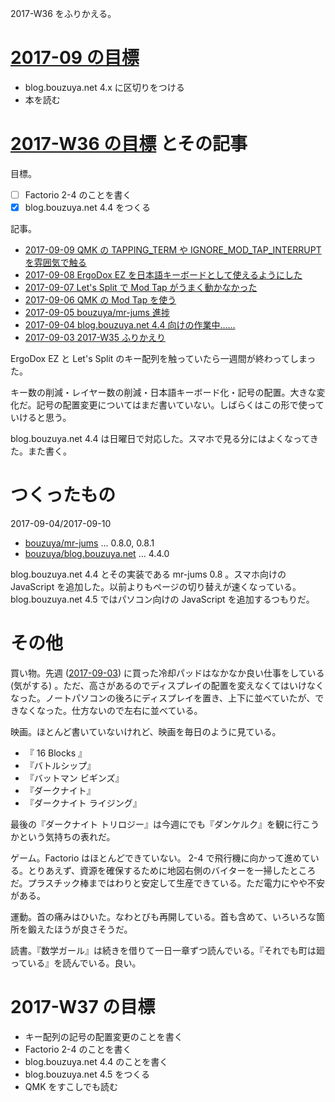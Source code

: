 2017-W36 をふりかえる。

# [2017-09 の目標][2017-08-31]

- blog.bouzuya.net 4.x に区切りをつける
- 本を読む

# [2017-W36 の目標][2017-09-03] とその記事

目標。

- [ ] Factorio 2-4 のことを書く
- [x] blog.bouzuya.net 4.4 をつくる

記事。

- [2017-09-09 QMK の TAPPING_TERM や IGNORE_MOD_TAP_INTERRUPT を雰囲気で触る][2017-09-09]
- [2017-09-08 ErgoDox EZ を日本語キーボードとして使えるようにした][2017-09-08]
- [2017-09-07 Let's Split で Mod Tap がうまく動かなかった][2017-09-07]
- [2017-09-06 QMK の Mod Tap を使う][2017-09-06]
- [2017-09-05 bouzuya/mr-jums 進捗][2017-09-05]
- [2017-09-04 blog.bouzuya.net 4.4 向けの作業中……][2017-09-04]
- [2017-09-03 2017-W35 ふりかえり][2017-09-03]

ErgoDox EZ と Let's Split のキー配列を触っていたら一週間が終わってしまった。

キー数の削減・レイヤー数の削減・日本語キーボード化・記号の配置。大きな変化だ。記号の配置変更についてはまだ書いていない。しばらくはこの形で使っていけると思う。

blog.bouzuya.net 4.4 は日曜日で対応した。スマホで見る分にはよくなってきた。また書く。

# つくったもの

2017-09-04/2017-09-10

- [bouzuya/mr-jums][] ... 0.8.0, 0.8.1
- [bouzuya/blog.bouzuya.net][] ... 4.4.0

blog.bouzuya.net 4.4 とその実装である mr-jums 0.8 。スマホ向けの JavaScript を追加した。以前よりもページの切り替えが速くなっている。 blog.bouzuya.net 4.5 ではパソコン向けの JavaScript を追加するつもりだ。

# その他

買い物。先週 ([2017-09-03][]) に買った冷却パッドはなかなか良い仕事をしている (気がする) 。ただ、高さがあるのでディスプレイの配置を変えなくてはいけなくなった。ノートパソコンの後ろにディスプレイを置き、上下に並べていたが、できなくなった。仕方ないので左右に並べている。

映画。ほとんど書いていないけれど、映画を毎日のように見ている。

- 『 16 Blocks 』
- 『バトルシップ』
- 『バットマン ビギンズ』
- 『ダークナイト』
- 『ダークナイト ライジング』

最後の『ダークナイト トリロジー』は今週にでも『ダンケルク』を観に行こうかという気持ちの表れだ。

ゲーム。Factorio はほとんどできていない。 2-4 で飛行機に向かって進めている。とりあえず、資源を確保するために地図右側のバイターを一掃したところだ。プラスチック棒まではわりと安定して生産できている。ただ電力にやや不安がある。

運動。首の痛みはひいた。なわとびも再開している。首も含めて、いろいろな箇所を鍛えたほうが良さそうだ。

読書。『数学ガール』は続きを借りて一日一章ずつ読んでいる。『それでも町は廻っている』を読んでいる。良い。

# 2017-W37 の目標

- キー配列の記号の配置変更のことを書く
- Factorio 2-4 のことを書く
- blog.bouzuya.net 4.4 のことを書く
- blog.bouzuya.net 4.5 をつくる
- QMK をすこしでも読む

[2017-08-31]: https://blog.bouzuya.net/2017/08/31/
[2017-09-03]: https://blog.bouzuya.net/2017/09/03/
[2017-09-04]: https://blog.bouzuya.net/2017/09/04/
[2017-09-05]: https://blog.bouzuya.net/2017/09/05/
[2017-09-06]: https://blog.bouzuya.net/2017/09/06/
[2017-09-07]: https://blog.bouzuya.net/2017/09/07/
[2017-09-08]: https://blog.bouzuya.net/2017/09/08/
[2017-09-09]: https://blog.bouzuya.net/2017/09/09/
[bouzuya/blog.bouzuya.net]: https://github.com/bouzuya/blog.bouzuya.net
[bouzuya/mr-jums]: https://github.com/bouzuya/mr-jums
